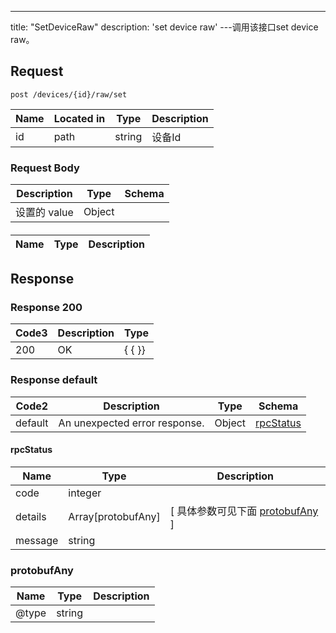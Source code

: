 ---
title: "SetDeviceRaw"
description: 'set device raw'
---调用该接口set device raw。



## Request


```
post /devices/{id}/raw/set
```

| Name | Located in | Type | Description | 
| ---- | ---------- | ----------- | ----------- | 
| id | path | string |  设备Id |  

### Request Body 
| Description | Type | Schema |
| ----------- | ------ | ------ |
| 设置的 value | Object | [](#) |

#### 

| Name | Type | Description | 
| ---- | ---- | ----------- |  



## Response

### Response  200
| Code3 | Description | Type | 
| ---- | ----------- | ------ | 
| 200 | OK | {   { }} |

### Response  default 
| Code2 | Description | Type | Schema |
| ---- | ----------- | ------ | ------ |
| default | An unexpected error response. | Object | [rpcStatus](#rpcStatus) |

#### rpcStatus

| Name | Type | Description | 
| ---- | ---- | ----------- |     
| code | integer |  |          
| details | Array[protobufAny] |  [ 具体参数可见下面 [protobufAny](#protobufAny) ] |       
| message | string |  |   

### protobufAny
| Name | Type | Description | 
| ---- | ---- | ----------- |     
| @type | string |  |   



